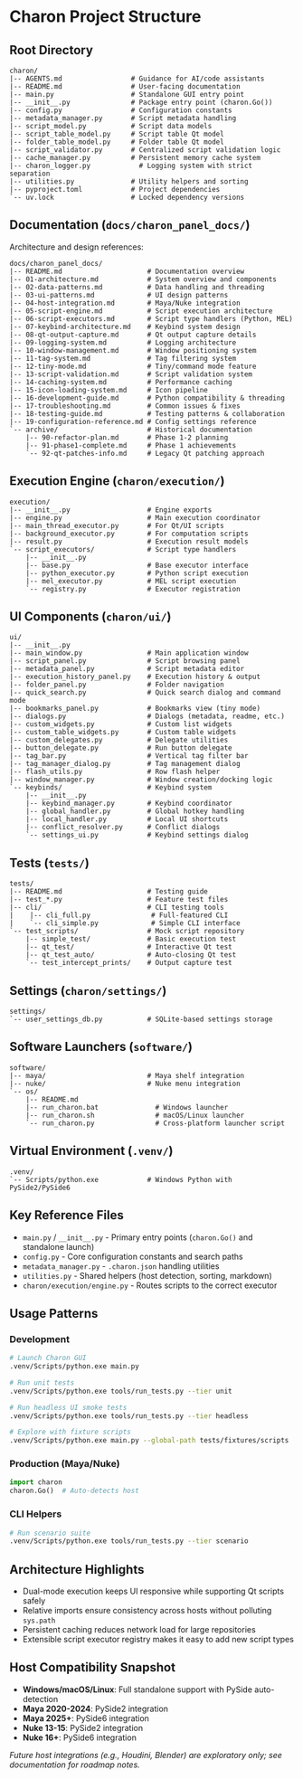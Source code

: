 # Charon Project Structure

## Root Directory
```
charon/
|-- AGENTS.md                 # Guidance for AI/code assistants
|-- README.md                 # User-facing documentation
|-- main.py                   # Standalone GUI entry point
|-- __init__.py               # Package entry point (charon.Go())
|-- config.py                 # Configuration constants
|-- metadata_manager.py       # Script metadata handling
|-- script_model.py           # Script data models
|-- script_table_model.py     # Script table Qt model
|-- folder_table_model.py     # Folder table Qt model
|-- script_validator.py       # Centralized script validation logic
|-- cache_manager.py          # Persistent memory cache system
|-- charon_logger.py            # Logging system with strict separation
|-- utilities.py              # Utility helpers and sorting
|-- pyproject.toml            # Project dependencies
`-- uv.lock                   # Locked dependency versions
```

## Documentation (`docs/charon_panel_docs/`)
Architecture and design references:
```
docs/charon_panel_docs/
|-- README.md                     # Documentation overview
|-- 01-architecture.md            # System overview and components
|-- 02-data-patterns.md           # Data handling and threading
|-- 03-ui-patterns.md             # UI design patterns
|-- 04-host-integration.md        # Maya/Nuke integration
|-- 05-script-engine.md           # Script execution architecture
|-- 06-script-executors.md        # Script type handlers (Python, MEL)
|-- 07-keybind-architecture.md    # Keybind system design
|-- 08-qt-output-capture.md       # Qt output capture details
|-- 09-logging-system.md          # Logging architecture
|-- 10-window-management.md       # Window positioning system
|-- 11-tag-system.md              # Tag filtering system
|-- 12-tiny-mode.md               # Tiny/command mode feature
|-- 13-script-validation.md       # Script validation system
|-- 14-caching-system.md          # Performance caching
|-- 15-icon-loading-system.md     # Icon pipeline
|-- 16-development-guide.md       # Python compatibility & threading
|-- 17-troubleshooting.md         # Common issues & fixes
|-- 18-testing-guide.md           # Testing patterns & collaboration
|-- 19-configuration-reference.md # Config settings reference
`-- archive/                      # Historical documentation
    |-- 90-refactor-plan.md       # Phase 1-2 planning
    |-- 91-phase1-complete.md     # Phase 1 achievements
    `-- 92-qt-patches-info.md     # Legacy Qt patching approach
```

## Execution Engine (`charon/execution/`)
```
execution/
|-- __init__.py                   # Engine exports
|-- engine.py                     # Main execution coordinator
|-- main_thread_executor.py       # For Qt/UI scripts
|-- background_executor.py        # For computation scripts
|-- result.py                     # Execution result models
`-- script_executors/             # Script type handlers
    |-- __init__.py
    |-- base.py                   # Base executor interface
    |-- python_executor.py        # Python script execution
    |-- mel_executor.py           # MEL script execution
    `-- registry.py               # Executor registration
```

## UI Components (`charon/ui/`)
```
ui/
|-- __init__.py
|-- main_window.py                # Main application window
|-- script_panel.py               # Script browsing panel
|-- metadata_panel.py             # Script metadata editor
|-- execution_history_panel.py    # Execution history & output
|-- folder_panel.py               # Folder navigation
|-- quick_search.py               # Quick search dialog and command mode
|-- bookmarks_panel.py            # Bookmarks view (tiny mode)
|-- dialogs.py                    # Dialogs (metadata, readme, etc.)
|-- custom_widgets.py             # Custom list widgets
|-- custom_table_widgets.py       # Custom table widgets
|-- custom_delegates.py           # Delegate utilities
|-- button_delegate.py            # Run button delegate
|-- tag_bar.py                    # Vertical tag filter bar
|-- tag_manager_dialog.py         # Tag management dialog
|-- flash_utils.py                # Row flash helper
|-- window_manager.py             # Window creation/docking logic
`-- keybinds/                     # Keybind system
    |-- __init__.py
    |-- keybind_manager.py        # Keybind coordinator
    |-- global_handler.py         # Global hotkey handling
    |-- local_handler.py          # Local UI shortcuts
    |-- conflict_resolver.py      # Conflict dialogs
    `-- settings_ui.py            # Keybind settings dialog
```

## Tests (`tests/`)
```
tests/
|-- README.md                     # Testing guide
|-- test_*.py                     # Feature test files
|-- cli/                          # CLI testing tools
|    |-- cli_full.py               # Full-featured CLI
|    `-- cli_simple.py             # Simple CLI interface
`-- test_scripts/                 # Mock script repository
    |-- simple_test/              # Basic execution test
    |-- qt_test/                  # Interactive Qt test
    |-- qt_test_auto/             # Auto-closing Qt test
    `-- test_intercept_prints/    # Output capture test
```

## Settings (`charon/settings/`)
```
settings/
`-- user_settings_db.py           # SQLite-based settings storage
```

## Software Launchers (`software/`)
```
software/
|-- maya/                         # Maya shelf integration
|-- nuke/                         # Nuke menu integration
`-- os/
    |-- README.md
    |-- run_charon.bat              # Windows launcher
    |-- run_charon.sh               # macOS/Linux launcher
    `-- run_charon.py               # Cross-platform launcher script
```

## Virtual Environment (`.venv/`)
```
.venv/
`-- Scripts/python.exe            # Windows Python with PySide2/PySide6
```

## Key Reference Files
- `main.py` / `__init__.py` - Primary entry points (`charon.Go()` and standalone launch)
- `config.py` - Core configuration constants and search paths
- `metadata_manager.py` - `.charon.json` handling utilities
- `utilities.py` - Shared helpers (host detection, sorting, markdown)
- `charon/execution/engine.py` - Routes scripts to the correct executor

## Usage Patterns

### Development
```bash
# Launch Charon GUI
.venv/Scripts/python.exe main.py

# Run unit tests
.venv/Scripts/python.exe tools/run_tests.py --tier unit

# Run headless UI smoke tests
.venv/Scripts/python.exe tools/run_tests.py --tier headless

# Explore with fixture scripts
.venv/Scripts/python.exe main.py --global-path tests/fixtures/scripts
```

### Production (Maya/Nuke)
```python
import charon
charon.Go()  # Auto-detects host
```

### CLI Helpers
```bash
# Run scenario suite
.venv/Scripts/python.exe tools/run_tests.py --tier scenario
```


## Architecture Highlights
- Dual-mode execution keeps UI responsive while supporting Qt scripts safely
- Relative imports ensure consistency across hosts without polluting `sys.path`
- Persistent caching reduces network load for large repositories
- Extensible script executor registry makes it easy to add new script types

## Host Compatibility Snapshot
- **Windows/macOS/Linux**: Full standalone support with PySide auto-detection
- **Maya 2020-2024**: PySide2 integration
- **Maya 2025+**: PySide6 integration
- **Nuke 13-15**: PySide2 integration
- **Nuke 16+**: PySide6 integration

_Future host integrations (e.g., Houdini, Blender) are exploratory only; see documentation for roadmap notes._
